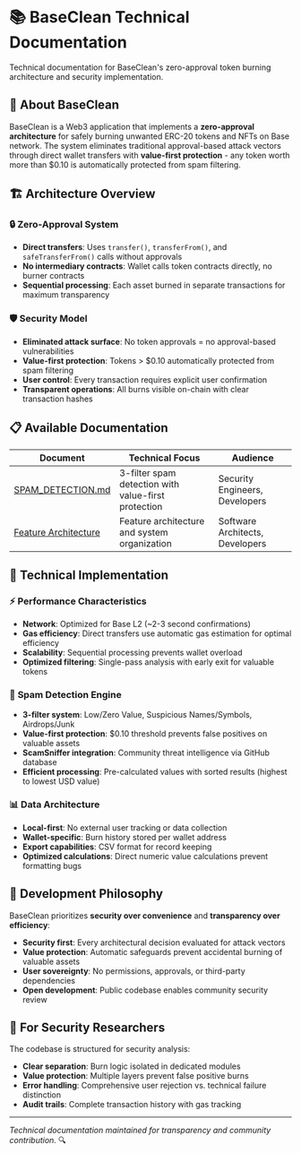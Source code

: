 # 📚 BaseClean Technical Documentation

Technical documentation for BaseClean's zero-approval token burning architecture and security implementation.

## 🎯 About BaseClean

BaseClean is a Web3 application that implements a **zero-approval architecture** for safely burning unwanted ERC-20 tokens and NFTs on Base network. The system eliminates traditional approval-based attack vectors through direct wallet transfers with **value-first protection** - any token worth more than $0.10 is automatically protected from spam filtering.

## 🏗️ **Architecture Overview**

### 🔒 **Zero-Approval System**
- **Direct transfers**: Uses `transfer()`, `transferFrom()`, and `safeTransferFrom()` calls without approvals
- **No intermediary contracts**: Wallet calls token contracts directly, no burner contracts
- **Sequential processing**: Each asset burned in separate transactions for maximum transparency

### 🛡️ **Security Model**
- **Eliminated attack surface**: No token approvals = no approval-based vulnerabilities
- **Value-first protection**: Tokens > $0.10 automatically protected from spam filtering
- **User control**: Every transaction requires explicit user confirmation
- **Transparent operations**: All burns visible on-chain with clear transaction hashes

## 📋 **Available Documentation**

| Document | Technical Focus | Audience |
|----------|-----------------|----------|
| [SPAM_DETECTION.md](SPAM_DETECTION.md) | 3-filter spam detection with value-first protection | Security Engineers, Developers |
| [Feature Architecture](../src/features/README.md) | Feature architecture and system organization | Software Architects, Developers |

## 🔬 **Technical Implementation**

### ⚡ **Performance Characteristics**
- **Network**: Optimized for Base L2 (~2-3 second confirmations)
- **Gas efficiency**: Direct transfers use automatic gas estimation for optimal efficiency
- **Scalability**: Sequential processing prevents wallet overload
- **Optimized filtering**: Single-pass analysis with early exit for valuable tokens

### 🧠 **Spam Detection Engine**
- **3-filter system**: Low/Zero Value, Suspicious Names/Symbols, Airdrops/Junk
- **Value-first protection**: $0.10 threshold prevents false positives on valuable assets
- **ScamSniffer integration**: Community threat intelligence via GitHub database
- **Efficient processing**: Pre-calculated values with sorted results (highest to lowest USD value)

### 📊 **Data Architecture**
- **Local-first**: No external user tracking or data collection
- **Wallet-specific**: Burn history stored per wallet address
- **Export capabilities**: CSV format for record keeping
- **Optimized calculations**: Direct numeric value calculations prevent formatting bugs

## 🔧 **Development Philosophy**

BaseClean prioritizes **security over convenience** and **transparency over efficiency**:

- **Security first**: Every architectural decision evaluated for attack vectors
- **Value protection**: Automatic safeguards prevent accidental burning of valuable assets
- **User sovereignty**: No permissions, approvals, or third-party dependencies  
- **Open development**: Public codebase enables community security review

## 🤝 **For Security Researchers**

The codebase is structured for security analysis:
- **Clear separation**: Burn logic isolated in dedicated modules
- **Value protection**: Multiple layers prevent false positive burns
- **Error handling**: Comprehensive user rejection vs. technical failure distinction
- **Audit trails**: Complete transaction history with gas tracking

---

*Technical documentation maintained for transparency and community contribution.* 🔍 